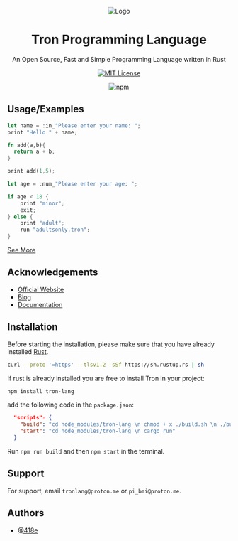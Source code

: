 <div align="center">

![Logo](https://tronlang.org/tron.svg)

</div>



<div align="center">

# Tron Programming Language

An Open Source, Fast and Simple Programming Language written in Rust

[![MIT License](https://img.shields.io/badge/License-MIT-green.svg)](https://choosealicense.com/licenses/mit/)

![npm](https://img.shields.io/npm/v/tron-lang)

</div>

## Usage/Examples

```rust
let name = :in_"Please enter your name: ";
print "Hello " + name;
```

```rust
fn add(a,b){
  return a + b;
}

print add(1,5);
```

```rs
let age = :num_"Please enter your age: ";

if age < 18 {
    print "minor";
    exit;
} else {
    print "adult";
    run "adultsonly.tron";
}
```

[See More](https://github.com/418e/Tron-Examples)

## Acknowledgements

- [Official Website](https://tronlang.org)
- [Blog](https://blog.tronlang.org)
- [Documentation](https://github.com/418e/Tron/wiki)

## Installation

Before starting the installation, please make sure that you have already installed [Rust](https://www.rust-lang.org/tools/install).

```bash
curl --proto '=https' --tlsv1.2 -sSf https://sh.rustup.rs | sh
```

If rust is already installed you are free to install Tron in your project:

```bash
npm install tron-lang
```

add the following code in the `package.json`:

```json
  "scripts": {
    "build": "cd node_modules/tron-lang \n chmod + x ./build.sh \n ./build.sh",
    "start": "cd node_modules/tron-lang \n cargo run"
  }
```

Run `npm run build` and then `npm start` in the terminal.
## Support

For support, email `tronlang@proton.me` or `pi_bmi@proton.me`.

## Authors

- [@418e](https://www.github.com/418e)

